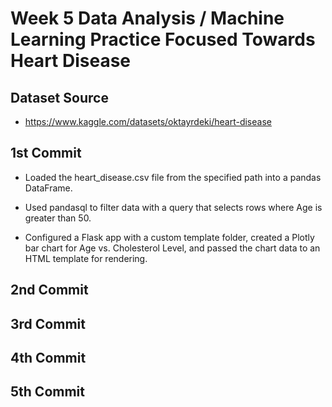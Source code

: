 # Week 5 Data Analysis / Machine Learning Practice Focused Towards Heart Disease

## Dataset Source

- https://www.kaggle.com/datasets/oktayrdeki/heart-disease

## 1st Commit

- Loaded the heart_disease.csv file from the specified path into a pandas DataFrame.

- Used pandasql to filter data with a query that selects rows where Age is greater than 50.

- Configured a Flask app with a custom template folder, created a Plotly bar chart for Age vs. Cholesterol Level, and passed the chart data to an HTML template for rendering.

## 2nd Commit

## 3rd Commit

## 4th Commit

## 5th Commit